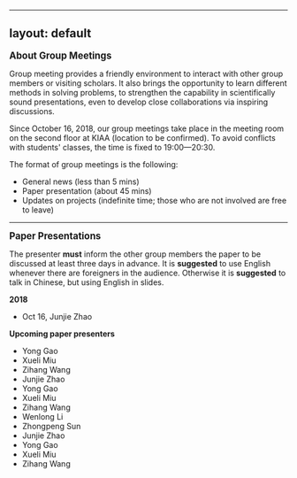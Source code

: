 
---
layout: default
---


<big>**About Group Meetings**</big>

Group meeting provides a friendly environment to interact with other group
members or visiting scholars.  It also brings the opportunity to learn
different methods in solving problems, to strengthen the capability in
scientifically sound presentations, even to develop close collaborations via
inspiring discussions.

Since October 16, 2018, our group meetings take place in the meeting room on
the second floor at KIAA (location to be confirmed). To avoid conflicts with
students' classes, the time is fixed to 19:00—20:30.

The format of group meetings is the following:
- General news (less than 5 mins)
- Paper presentation (about 45 mins)
- Updates on projects (indefinite time; those who are not involved are free to
  leave)

<p></p>

---

<p></p>

<big>**Paper Presentations**</big>


The presenter **must** inform the other group members the paper to be discussed
at least three days in advance. It is **suggested** to use English whenever
there are foreigners in the audience. Otherwise it is **suggested** to talk in
Chinese, but using English in slides.

<p></p>

**2018**

- Oct 16, Junjie Zhao

<p></p>

**Upcoming paper presenters**

- Yong Gao
- Xueli Miu
- Zihang Wang
- Junjie Zhao
- Yong Gao
- Xueli Miu
- Zihang Wang
- Wenlong Li
- Zhongpeng Sun
- Junjie Zhao
- Yong Gao
- Xueli Miu
- Zihang Wang

<p></p>
